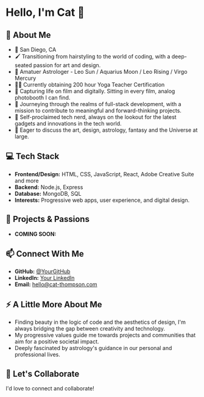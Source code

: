 # Hello, I'm Cat 🌟

## 🌌 About Me
- 📍 San Diego, CA
- 🖌 Transitioning from hairstyling to the world of coding, with a deep-seated passion for art and design.
- 🌟 Amatuer Astrologer - Leo Sun / Aquarius Moon / Leo Rising / Virgo Mercury 
- 🧘‍♀️ Currently obtaining 200 hour Yoga Teacher Certification 
- 📸 Capturing life on film and digitally. Sitting in every film, analog photobooth I can find. 
- 🌱 Journeying through the realms of full-stack development, with a mission to contribute to meaningful and forward-thinking projects.
- 💾 Self-proclaimed tech nerd, always on the lookout for the latest gadgets and innovations in the tech world.
- 💬 Eager to discuss the art, design, astrology, fantasy and the Universe at large. 

## 💻 Tech Stack
- **Frontend/Design:** HTML, CSS, JavaScript, React, Adobe Creative Suite and more
- **Backend:** Node.js, Express
- **Database:** MongoDB, SQL
- **Interests:** Progressive web apps, user experience, and digital design. 

## 🎨 Projects & Passions
- **COMING SOON:** 

## 📫 Connect With Me
- **GitHub:** [@YourGitHub](https://github.com/catxcoding)
- **LinkedIn:** [Your LinkedIn](https://www.linkedin.com/in/catthompson333/)
- **Email:** hello@cat-thompson.com

## ⚡ A Little More About Me
- Finding beauty in the logic of code and the aesthetics of design, I'm always bridging the gap between creativity and technology.
- My progressive values guide me towards projects and communities that aim for a positive societal impact.
- Deeply fascinated by astrology's guidance in our personal and professional lives. 

## 🌟 Let's Collaborate
I'd love to connect and collaborate!


<!---
catxcoding/catxcoding is a ✨ special ✨ repository because its `README.md` (this file) appears on your GitHub profile.
You can click the Preview link to take a look at your changes.
--->
